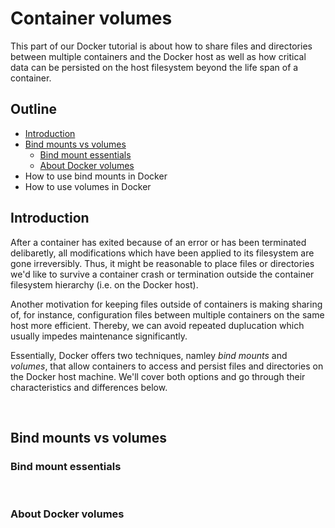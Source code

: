 # Container volumes

This part of our Docker tutorial is about how to share files and directories between multiple containers and the Docker host as well as how critical data can be persisted on the host filesystem beyond the life span of a container.

## Outline

 - [Introduction](#section-introduction)
 - [Bind mounts vs volumes](#section-bind-mounts-vs-volumes)
   - [Bind mount essentials](#bind-mounts)
   - [About Docker volumes](#docker-volumes)
 - How to use bind mounts in Docker
 - How to use volumes in Docker

<a name="section-introduction"></a>
## Introduction

After a container has exited because of an error or has been terminated delibaretly, all modifications which have been applied to its filesystem are gone irreversibly. Thus, it might be reasonable to place files or directories we'd like to survive a container crash or termination outside the container filesystem hierarchy (i.e. on the Docker host).

Another motivation for keeping files outside of containers is making sharing of, for instance, configuration files between multiple containers on the same host more efficient. Thereby, we can avoid repeated duplucation which usually impedes maintenance significantly.

Essentially, Docker offers two techniques, namley _bind mounts_ and _volumes_, that allow containers to access and persist files and directories on the Docker host machine. We'll cover both options and go through their characteristics and differences below.      

<br/>

<a name="section-bind-mounts-vs-volumes"></a>
## Bind mounts vs volumes

<a name="bind-mounts"></a>
### Bind mount essentials

<br/>

<a name="docker-volumes"></a>
### About Docker volumes

